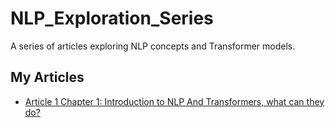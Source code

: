 # NLP_Exploration_Series
A series of articles exploring NLP concepts and Transformer models. 
## My Articles
- [Article 1 Chapter 1: Introduction to NLP And Transformers, what can they do?](Chapter1_NLPSeries.md)
  
